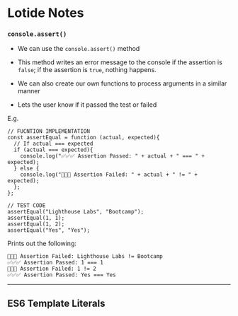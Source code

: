 # Lotide Notes

### `console.assert()`

* We can use the `console.assert()` method
* This method writes an error message to the console if the assertion is `false`; if the assertion is `true`, nothing happens.

* We can also create our own functions to process arguments in a similar manner
* Lets the user know if it passed the test or failed

E.g. 

```
// FUCNTION IMPLEMENTATION
const assertEqual = function (actual, expected){
  // If actual === expected
  if (actual === expected){
    console.log("✅✅✅ Assertion Passed: " + actual + " === " + expected);
  } else {
    console.log("🛑🛑🛑 Assertion Failed: " + actual + " != " + expected);
  };
};

// TEST CODE
assertEqual("Lighthouse Labs", "Bootcamp");
assertEqual(1, 1);
assertEqual(1, 2);
assertEqual("Yes", "Yes");

```

Prints out the following: 

```
🛑🛑🛑 Assertion Failed: Lighthouse Labs != Bootcamp
✅✅✅ Assertion Passed: 1 === 1
🛑🛑🛑 Assertion Failed: 1 != 2
✅✅✅ Assertion Passed: Yes === Yes
```
---


## ES6 Template Literals